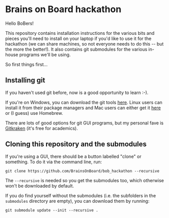 # Brains on Board hackathon
Hello BoBers!

This repository contains installation instructions for the various bits and pieces you'll need to install on your laptop if you'd like to use it for the hackathon (we can share machines, so not everyone needs to do this -- but the more the better!). It also contains git submodules for the various in-house programs we'll be using.

So first things first...

## Installing git
If you haven't used git before, now is a good opportunity to learn :-).

If you're on Windows, you can download the git tools [here](https://gitforwindows.org). Linux users can install it from their package managers and Mac users can either get it [here](https://git-scm.com/download/mac) or (I guess) use Homebrew.

There are lots of good options for git GUI programs, but my personal fave is [Gitkraken](https://www.gitkraken.com) (it's free for academics).

## Cloning this repository and the submodules
If you're using a GUI, there should be a button labelled "clone" or something. To do it via the command line, run:
```
git clone https://github.com/BrainsOnBoard/bob_hackathon --recursive
```

The ``--recursive`` is needed so you get the submodules too, which otherwise won't be downloaded by default.

If you do find yourself without the submodules (i.e. the subfolders in the ``submodules`` directory are empty), you can download them by running:
```
git submodule update --init --recursive .
```

